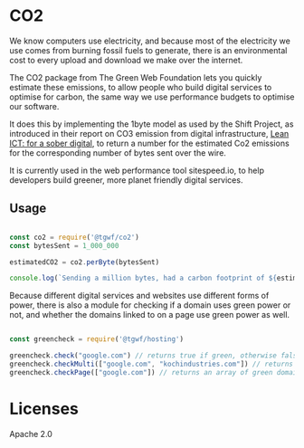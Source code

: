 # CO2

We know computers use electricity, and because most of the electricity we use comes from burning fossil fuels to generate, there is an environmental cost to every upload and download we make over the internet.

The CO2 package from The Green Web Foundation lets you quickly estimate these emissions, to allow people who build digital services to optimise for carbon, the same way we use performance budgets to optimise our software.

It does this by implementing the 1byte model as used by the Shift Project, as introduced in their report on CO3 emission from digital infrastructure, [Lean ICT: for a sober digital][soberDigital], to return a number for the estimated Co2 emissions for the corresponding number of bytes sent over the wire.

It is currently used in the web performance tool sitespeed.io, to help developers build greener, more planet friendly digital services.

[soberDigital]: https://theshiftproject.org/en/lean-ict-2/


## Usage

```js

const co2 = require('@tgwf/co2')
const bytesSent = 1_000_000

estimatedCO2 = co2.perByte(bytesSent)

console.log(`Sending a million bytes, had a carbon footprint of ${estimatedCO2.toFixed(3)} grams of CO2`)

```

Because different digital services and websites use different forms of power, there is also a module for checking if a domain uses green power or not, and whether the domains linked to on a page use green power as well.

```js

const greencheck = require('@tgwf/hosting')

greencheck.check("google.com") // returns true if green, otherwise false
greencheck.checkMulti(["google.com", "kochindustries.com"]) // returns an array of the green domains, in this case ["google.com"]
greencheck.checkPage(["google.com"]) // returns an array of green domains, again in this case, ["google.com"]

```

# Licenses

Apache 2.0